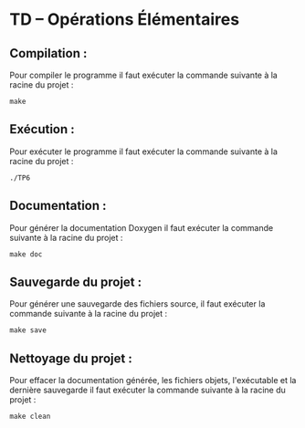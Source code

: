 # TD – Opérations Élémentaires 

## Compilation :
  Pour compiler le programme il faut exécuter la commande suivante à la racine du projet :
  ```
  make
  ```

## Exécution :
  Pour exécuter le programme il faut exécuter la commande suivante à la racine du projet :
  ```
  ./TP6
  ``` 

## Documentation :
  Pour générer la documentation Doxygen il faut exécuter la commande suivante à la racine du projet :
  ```
  make doc
  ```

## Sauvegarde du projet :
  Pour générer une sauvegarde des fichiers source, il faut exécuter la commande suivante à la racine du projet :
  ```
  make save
  ```  

## Nettoyage du projet :
  Pour effacer la documentation générée, les fichiers objets, l'exécutable et la dernière sauvegarde il faut exécuter la commande suivante à la racine du projet :
  ```
  make clean
  ```

